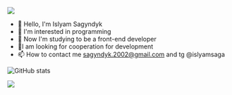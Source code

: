 ![](https://www.codewars.com/users/SteadyFred/badges/large)

- 👋 Hello, I'm Islyam Sagyndyk
- 👀 I'm interested in programming
- 🌱 Now I'm studying to be a front-end developer
- 💞️I am looking for cooperation for development
- 📫 How to contact me sagyndyk.2002@gmail.com and tg @islyamsaga


![GitHub stats](https://github-readme-stats.vercel.app/api?username=fredsteady23&show_icons=true&theme=github_dark_dimmed)

![](https://komarev.com/ghpvc/?username=fredsteady23&color=blue&style=for-the-badge)
<!---
FredSteady23/FredSteady23 is a ✨ special ✨ repository because its `README.md` (this file) appears on your GitHub profile.
You can click the Preview link to take a look at your changes.
--->

